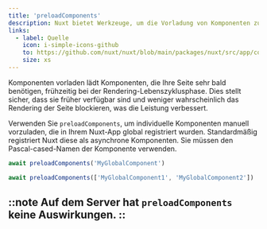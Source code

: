 ```yaml
---
title: 'preloadComponents'
description: Nuxt bietet Werkzeuge, um die Vorladung von Komponenten zu steuern.
links:
  - label: Quelle
    icon: i-simple-icons-github
    to: https://github.com/nuxt/nuxt/blob/main/packages/nuxt/src/app/composables/preload.ts
    size: xs
---
```


Komponenten vorladen lädt Komponenten, die Ihre Seite sehr bald benötigen, frühzeitig bei der Rendering-Lebenszyklusphase. Dies stellt sicher, dass sie früher verfügbar sind und weniger wahrscheinlich das Rendering der Seite blockieren, was die Leistung verbessert.

Verwenden Sie `preloadComponents`, um individuelle Komponenten manuell vorzuladen, die in Ihrem Nuxt-App global registriert wurden. Standardmäßig registriert Nuxt diese als asynchrone Komponenten. Sie müssen den Pascal-cased-Namen der Komponente verwenden.

```js
await preloadComponents('MyGlobalComponent')

await preloadComponents(['MyGlobalComponent1', 'MyGlobalComponent2'])
```

::note
Auf dem Server hat `preloadComponents` keine Auswirkungen.
::
---
